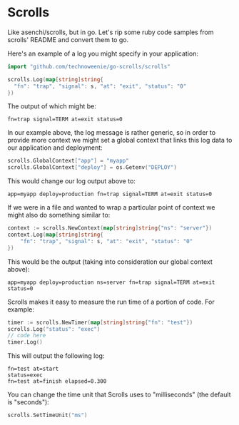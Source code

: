 # Scrolls

Like asenchi/scrolls, but in go.  Let's rip some ruby code samples from scrolls'
README and convert them to go.

Here's an example of a log you might specify in your application:

```go
import "github.com/technoweenie/go-scrolls/scrolls"

scrolls.Log(map[string]string{
  "fn": "trap", "signal": s, "at": "exit", "status": "0"
})
```

The output of which might be:

```
fn=trap signal=TERM at=exit status=0
```

In our example above, the log message is rather generic, so in order to provide
more context we might set a global context that links this log data to our
application and deployment:

```go
scrolls.GlobalContext["app"] = "myapp"
scrolls.GlobalContext["deploy"] = os.Getenv("DEPLOY")
```

This would change our log output above to:

```
app=myapp deploy=production fn=trap signal=TERM at=exit status=0
```

If we were in a file and wanted to wrap a particular point of context we might also do something similar to:

```go
context := scrolls.NewContext(map[string]string{"ns": "server"})
context.Log(map[string]string{
    "fn": "trap", "signal": s, "at": "exit", "status": "0"
})
```
This would be the output (taking into consideration our global context above):

```
app=myapp deploy=production ns=server fn=trap signal=TERM at=exit status=0
```

Scrolls makes it easy to measure the run time of a portion of code. For example:

```go
timer := scrolls.NewTimer(map[string]string{"fn": "test"})
scrolls.Log("status": "exec")
// code here
timer.Log()
```

This will output the following log:

```
fn=test at=start
status=exec
fn=test at=finish elapsed=0.300
```

You can change the time unit that Scrolls uses to "milliseconds" (the default is "seconds"):

```go
scrolls.SetTimeUnit("ms")
```

